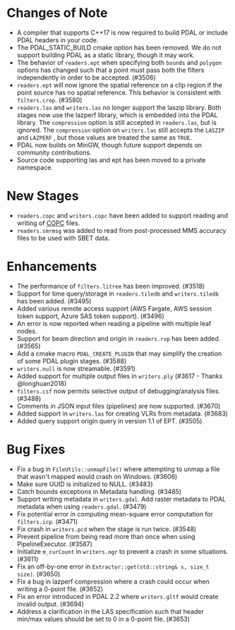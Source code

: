 # Changes of Note

- A compiler that supports C++17 is now required to build PDAL or include PDAL headers in your code.
- The PDAL_STATIC_BUILD cmake option has been removed. We do not support building PDAL as a static library, though it may work.
- The behavior of `readers.ept` when specifying both `bounds` and `polygon` options has changed such that a point must pass both the filters independently in order to be accepted. (#3506)
- `readers.ept` will now ignore the spatial reference on a clip region if the point source has no spatial reference. This behavior is consistent with `filters.crop`. (#3580)
- `readers.las` and `writers.las` no longer support the laszip library. Both stages now use the lazperf library, which is embedded into the PDAL library. The `compression` option is still accepted in `readers.las`, but is ignored. The `compression` option on `writers.las` still accepts the `LASZIP` and `LAZPERF` , but those values are treated the same as `TRUE`.
- PDAL now builds on MinGW, though future support depends on community contributions.
- Source code supporting las and ept has been moved to a private namespace.

# New Stages

- `readers.copc` and `writers.copc` have been added to support reading and writing of [COPC](https://github.com/copcio/copcio.github.io) files.
- `readers.smrmsg` was added to read from post-processed MMS accuracy files to be used with SBET data.

# Enhancements

- The performance of `filters.litree` has been improved. (#3518)
- Support for time query/storage in `readers.tiledb` and `writers.tiledb` has been added. (#3495)
- Added various remote access support (AWS Fargate, AWS session token support, Azure SAS token support). (#3496)
- An error is now reported when reading a pipeline with multiple leaf nodes.
- Support for beam direction and origin in `readers.rxp` has been added. (#3565)
- Add a cmake macro `PDAL_CREATE_PLUGIN` that may simplify the creation of some PDAL plugin stages. (#3588)
- `writers.null` is now streamable. (#3591)
- Added support for multiple output files in `writers.ply` (#3617 - Thanks @longhuan2018)
- `filters.csf` now permits selective output of debugging/analysis files. (#3488)
- Comments in JSON input files (pipelines) are now supported. (#3670)
- Added support in `writers.las` for creating VLRs from metadata. (#3683)
- Added query support origin query in version 1.1 of EPT. (#3505)

# Bug Fixes

- Fix a bug in `FileUtils::unmapFile()` where attempting to unmap a file that wasn't mapped would crash on Windows. (#3606)
- Make sure UUID is initialized to NULL. (#3483)
- Catch bounds exceptions in Metadata handling. (#3485)
- Support writing metadata in `writers.gdal`. Add raster metadata to PDAL metadata when using `readers.gdal`. (#3479)
- Fix potential error in computing mean-square error computation for `filters.icp`. (#3471)
- Fix crash in `writers.pcd` when the stage is run twice. (#3548)
- Prevent pipeline from being read more than once when using PipelineExecutor. (#3587)
- Initialize `m_curCount` in `writers.ogr` to prevent a crash in some situations. (#3611)
- Fix an off-by-one error in `Extractor::get(std::string& s, size_t size)`. (#3650)
- Fix a bug in lazperf compression where a crash could occur when writing a 0-point file. (#3652)
- Fix an error introduced in PDAL 2.2 where `writers.gltf` would create invalid output. (#3694)
- Address a clarification in the LAS specification such that header min/max values should be set to 0 in a 0-point file. (#3653)
